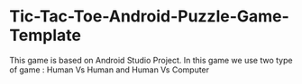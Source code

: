 # Tic-Tac-Toe-Android-Puzzle-Game-Template
This game is based on Android Studio Project. In this game we use two type of game : Human Vs Human and Human Vs Computer

